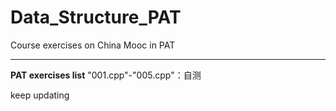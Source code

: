 # Data_Structure_PAT
Course exercises on China Mooc in PAT

---
**PAT exercises list**
"001.cpp"-"005.cpp"：自测

keep updating
